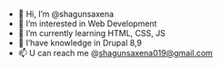 - 👋 Hi, I’m @shagunsaxena
- 👀 I’m interested in Web Development
- 🌱 I’m currently learning HTML, CSS, JS
- 💞️ I’have knowledge in Drupal 8,9
- 📫 U can reach me @shagunsaxena019@gmail.com

